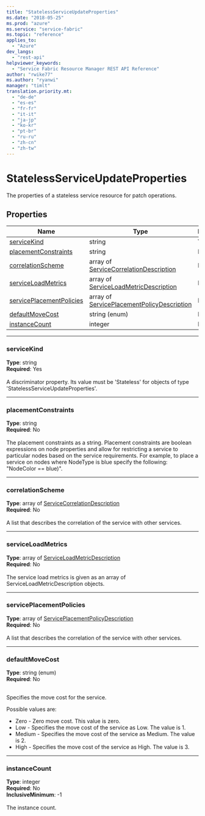 ```yaml
---
title: "StatelessServiceUpdateProperties"
ms.date: "2018-05-25"
ms.prod: "azure"
ms.service: "service-fabric"
ms.topic: "reference"
applies_to: 
  - "Azure"
dev_langs: 
  - "rest-api"
helpviewer_keywords: 
  - "Service Fabric Resource Manager REST API Reference"
author: "rwike77"
ms.author: "ryanwi"
manager: "timlt"
translation.priority.mt: 
  - "de-de"
  - "es-es"
  - "fr-fr"
  - "it-it"
  - "ja-jp"
  - "ko-kr"
  - "pt-br"
  - "ru-ru"
  - "zh-cn"
  - "zh-tw"
---
```

# StatelessServiceUpdateProperties

The properties of a stateless service resource for patch operations.

## Properties
| Name | Type | Required |
| --- | --- | --- |
| [serviceKind](#servicekind) | string | Yes |
| [placementConstraints](#placementconstraints) | string | No |
| [correlationScheme](#correlationscheme) | array of [ServiceCorrelationDescription](sfrp-2017-07-01-preview-model-servicecorrelationdescription.md) | No |
| [serviceLoadMetrics](#serviceloadmetrics) | array of [ServiceLoadMetricDescription](sfrp-2017-07-01-preview-model-serviceloadmetricdescription.md) | No |
| [servicePlacementPolicies](#serviceplacementpolicies) | array of [ServicePlacementPolicyDescription](sfrp-2017-07-01-preview-model-serviceplacementpolicydescription.md) | No |
| [defaultMoveCost](#defaultmovecost) | string (enum) | No |
| [instanceCount](#instancecount) | integer | No |

____
### serviceKind
__Type__: string <br/>
__Required__: Yes <br/>
<br/>
A discriminator property. Its value must be 'Stateless' for objects of type 'StatelessServiceUpdateProperties'.

____
### placementConstraints
__Type__: string <br/>
__Required__: No<br/>
<br/>
The placement constraints as a string. Placement constraints are boolean expressions on node properties and allow for restricting a service to particular nodes based on the service requirements. For example, to place a service on nodes where NodeType is blue specify the following: "NodeColor == blue)".

____
### correlationScheme
__Type__: array of [ServiceCorrelationDescription](sfrp-2017-07-01-preview-model-servicecorrelationdescription.md) <br/>
__Required__: No<br/>
<br/>
A list that describes the correlation of the service with other services.

____
### serviceLoadMetrics
__Type__: array of [ServiceLoadMetricDescription](sfrp-2017-07-01-preview-model-serviceloadmetricdescription.md) <br/>
__Required__: No<br/>
<br/>
The service load metrics is given as an array of ServiceLoadMetricDescription objects.

____
### servicePlacementPolicies
__Type__: array of [ServicePlacementPolicyDescription](sfrp-2017-07-01-preview-model-serviceplacementpolicydescription.md) <br/>
__Required__: No<br/>
<br/>
A list that describes the correlation of the service with other services.

____
### defaultMoveCost
__Type__: string (enum) <br/>
__Required__: No<br/>
<br/>


Specifies the move cost for the service.

Possible values are: 

  - Zero - Zero move cost. This value is zero.
  - Low - Specifies the move cost of the service as Low. The value is 1.
  - Medium - Specifies the move cost of the service as Medium. The value is 2.
  - High - Specifies the move cost of the service as High. The value is 3.



____
### instanceCount
__Type__: integer <br/>
__Required__: No<br/>
__InclusiveMinimum__: -1 <br/>
<br/>
The instance count.
